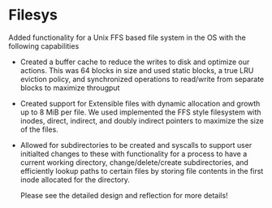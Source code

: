 # Filesys

Added functionality for a Unix FFS based file system in the OS with the following capabilities
- Created a buffer cache to reduce the writes to disk and optimize our actions. This was 64 blocks in size and used static blocks, a true LRU eviction policy, and synchronized operations to read/write from separate blocks to maximize througput
- Created support for Extensible files with dynamic allocation and growth up to 8 MiB per file. We used implemented the FFS style filesystem with inodes, direct, indirect, and doubly indirect pointers to maximize the size of the files.
- Allowed for subdirectories to be created and syscalls to support user initialted changes to these with functionality for a process to have a current working directory, change/delete/create subdirectories, and efficiently lookup paths to certain files by storing file contents in the first inode allocated for the directory.

  Please see the detailed design and reflection for more details! 
